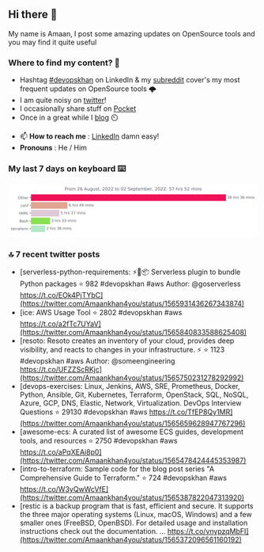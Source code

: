 <!--- [![Hits](https://hits.seeyoufarm.com/api/count/incr/badge.svg?url=https%3A%2F%2Fgithub.com%2Fakhan4u%2Fhit-counter&count_bg=%2379C83D&title_bg=%23555555&icon=&icon_color=%23E7E7E7&title=visits&edge_flat=false)](https://hits.seeyoufarm.com) --->

## Hi there 👋

My name is Amaan, I post some amazing updates on OpenSource tools and you may find it quite useful

### Where to find my content? 🤔

* Hashtag [#devopskhan](https://www.linkedin.com/feed/hashtag/devopskhan/) on LinkedIn & my [subreddit](https://www.reddit.com/r/devopskhan/) cover's my most frequent updates on OpenSource tools 🌩️
* I am quite noisy on [twitter](https://twitter.com/Amaankhan4you)!
* I occasionally share stuff on [Pocket](https://getpocket.com/@ej6g8d1dp2829A16a9Tf5d4T6bAMp3d8791rejDe86yem3bm4e14ex4fT4dluk29)
* Once in a great while I [blog](https://linuxparrot.com/) ⏲️


- 📫 **How to reach me** : [LinkedIn](https://www.linkedin.com/in/amaan-khan-linux-ninja) damn easy!
- **Pronouns** : He / Him

### My last 7 days on keyboard ⌨️

<img src="https://github.com/akhan4u/akhan4u/blob/main/images/stat.svg" alt="Amaan's Wakatime Activity!"/>

### 🔝 7 recent twitter posts
<!-- DEVDOJO:START -->
- [serverless-python-requirements: ⚡️🐍📦 Serverless plugin to bundle Python packages
⭐️ 982
#devopskhan #aws
Author: @goserverless
https://t.co/EOk4PjTYbC](https://twitter.com/Amaankhan4you/status/1565931436267343874)
- [ice: AWS Usage Tool
⭐️ 2802
#devopskhan #aws
https://t.co/a2fTc7UYaV](https://twitter.com/Amaankhan4you/status/1565840833588625408)
- [resoto: Resoto creates an inventory of your cloud, provides deep visibility, and reacts to changes in your infrastructure. ⚡️
⭐️ 1123
#devopskhan #aws
Author: @someengineering
https://t.co/UFZZScRKjc](https://twitter.com/Amaankhan4you/status/1565750231278292992)
- [devops-exercises: Linux, Jenkins, AWS, SRE, Prometheus, Docker, Python, Ansible, Git, Kubernetes, Terraform, OpenStack, SQL, NoSQL, Azure, GCP, DNS, Elastic, Network, Virtualization. DevOps Interview Questions
⭐️ 29130
#devopskhan #aws
https://t.co/TfEP8Qy1MR](https://twitter.com/Amaankhan4you/status/1565659628947767296)
- [awesome-ecs: A curated list of awesome ECS guides, development tools, and resources
⭐️ 2750
#devopskhan #aws
https://t.co/aPqXEAi8p0](https://twitter.com/Amaankhan4you/status/1565478424445353987)
- [intro-to-terraform: Sample code for the blog post series &quot;A Comprehensive Guide to Terraform.&quot;
⭐️ 724
#devopskhan #aws
https://t.co/W3yQwWcVfE](https://twitter.com/Amaankhan4you/status/1565387822047313920)
- [restic is a backup program that is fast, efficient and secure. It supports the three major operating systems &lpar;Linux, macOS, Windows&rpar; and a few smaller ones &lpar;FreeBSD, OpenBSD&rpar;. For detailed usage and installation instructions check out the documentation. … https://t.co/vnypzqMbFI](https://twitter.com/Amaankhan4you/status/1565372096561160192)
<!-- DEVDOJO:END -->

<!-- ![Amaan's GitHub stats](https://github-readme-stats.vercel.app/api?username=akhan4u&count_private=true&show_icons=true&hide=contribs) -->

